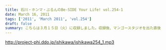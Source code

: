 ```yaml
---
title: 石川・ホンマ・ぶるんのBe-SIDE Your Life! vol.254-1
date: March 16, 2011
tags: ['2011', 'March 2011', 'vol.254']
draft: false
summary: こちらは３月１５日（火）に収録しました。収録後、マンゴースタジオを出た直後に静岡でも大きな地震がまたおきました・・・そんな中ですが！！！ビーサイはレギュラー収録続行中です。いつものメンツがいつものスタジオからお届けします。NAMAE
---
```


http://project-phi.ddo.jp/ishikawa/ishikawa254_1.mp3
